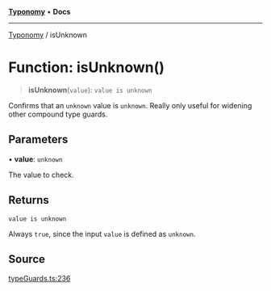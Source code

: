 [**Typonomy**](../README.md) • **Docs**

***

[Typonomy](../globals.md) / isUnknown

# Function: isUnknown()

> **isUnknown**(`value`): `value is unknown`

Confirms that an `unknown` value is `unknown`.
Really only useful for widening other compound type guards.

## Parameters

• **value**: `unknown`

The value to check.

## Returns

`value is unknown`

Always `true`, since the input `value` is defined as `unknown`.

## Source

[typeGuards.ts:236](https://github.com/softcraft-development/typonomy/blob/dfbcc96600b9b9b8c6faf47f3caef423e4f1568c/src/typeGuards.ts#L236)
